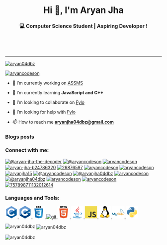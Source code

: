 <h1 align="center">Hi 👋, I'm Aryan Jha</h1>
<h3 align="center">💻 Computer Science Student | Aspiring Developer !</h3>

<br>
<br>
<br>
<hr>


<p align="left"> <a href="https://github.com/ryo-ma/github-profile-trophy"><img src="https://github-profile-trophy.vercel.app/?username=aryan04dbz" alt="aryan04dbz" /></a> </p>

<p align="left"> <a href="https://twitter.com/aryancodeson" target="blank"><img src="https://img.shields.io/twitter/follow/aryancodeson?logo=twitter&style=for-the-badge" alt="aryancodeson" /></a> </p>

- 🔭 I’m currently working on [ASSMS](https://github.com/aryan04dbz/ASSMS)

- 🌱 I’m currently learning **JavaScript and C++**

- 👯 I’m looking to collaborate on [Fylo](https://github.com/aryan04dbz/FLYO_frontend_practice)

- 🤝 I’m looking for help with [Fylo](https://github.com/aryan04dbz/FLYO_frontend_practice)

- 📫 How to reach me **aryanjha04dbz@gmail.com**

### Blogs posts
<!-- BLOG-POST-LIST:START -->
<!-- BLOG-POST-LIST:END -->

<h3 align="left">Connect with me:</h3>
<p align="left">
<a href="https://codepen.io/@aryan-jha-the-decoder" target="blank"><img align="center" src="https://raw.githubusercontent.com/rahuldkjain/github-profile-readme-generator/master/src/images/icons/Social/codepen.svg" alt="@aryan-jha-the-decoder" height="30" width="40" /></a>
<a href="https://dev.to/@aryancodeson" target="blank"><img align="center" src="https://raw.githubusercontent.com/rahuldkjain/github-profile-readme-generator/master/src/images/icons/Social/devto.svg" alt="@aryancodeson" height="30" width="40" /></a>
<a href="https://twitter.com/aryancodeson" target="blank"><img align="center" src="https://raw.githubusercontent.com/rahuldkjain/github-profile-readme-generator/master/src/images/icons/Social/twitter.svg" alt="aryancodeson" height="30" width="40" /></a>
<a href="https://linkedin.com/in/aryan-jha-b24786320" target="blank"><img align="center" src="https://raw.githubusercontent.com/rahuldkjain/github-profile-readme-generator/master/src/images/icons/Social/linked-in-alt.svg" alt="aryan-jha-b24786320" height="30" width="40" /></a>
<a href="https://stackoverflow.com/users/26876597" target="blank"><img align="center" src="https://raw.githubusercontent.com/rahuldkjain/github-profile-readme-generator/master/src/images/icons/Social/stack-overflow.svg" alt="26876597" height="30" width="40" /></a>
<a href="https://kaggle.com/aryancodeson" target="blank"><img align="center" src="https://raw.githubusercontent.com/rahuldkjain/github-profile-readme-generator/master/src/images/icons/Social/kaggle.svg" alt="aryancodeson" height="30" width="40" /></a>
<a href="https://dribbble.com/aryancodeson" target="blank"><img align="center" src="https://raw.githubusercontent.com/rahuldkjain/github-profile-readme-generator/master/src/images/icons/Social/dribbble.svg" alt="aryancodeson" height="30" width="40" /></a>
<a href="https://www.behance.net/aryanjha15" target="blank"><img align="center" src="https://raw.githubusercontent.com/rahuldkjain/github-profile-readme-generator/master/src/images/icons/Social/behance.svg" alt="aryanjha15" height="30" width="40" /></a>
<a href="https://hashnode.com/@aryancodeson" target="blank"><img align="center" src="https://raw.githubusercontent.com/rahuldkjain/github-profile-readme-generator/master/src/images/icons/Social/hashnode.svg" alt="@aryancodeson" height="30" width="40" /></a>
<a href="https://medium.com/@aryanjha04dbz" target="blank"><img align="center" src="https://raw.githubusercontent.com/rahuldkjain/github-profile-readme-generator/master/src/images/icons/Social/medium.svg" alt="@aryanjha04dbz" height="30" width="40" /></a>
<a href="https://www.codechef.com/users/aryancodeson" target="blank"><img align="center" src="https://cdn.jsdelivr.net/npm/simple-icons@3.1.0/icons/codechef.svg" alt="aryancodeson" height="30" width="40" /></a>
<a href="https://www.hackerrank.com/@aryanjha04dbz" target="blank"><img align="center" src="https://raw.githubusercontent.com/rahuldkjain/github-profile-readme-generator/master/src/images/icons/Social/hackerrank.svg" alt="@aryanjha04dbz" height="30" width="40" /></a>
<a href="https://codeforces.com/profile/aryancodeson" target="blank"><img align="center" src="https://raw.githubusercontent.com/rahuldkjain/github-profile-readme-generator/master/src/images/icons/Social/codeforces.svg" alt="aryancodeson" height="30" width="40" /></a>
<a href="https://www.leetcode.com/aryancodeson" target="blank"><img align="center" src="https://raw.githubusercontent.com/rahuldkjain/github-profile-readme-generator/master/src/images/icons/Social/leet-code.svg" alt="aryancodeson" height="30" width="40" /></a>
<a href="https://discord.gg/757898711132012614" target="blank"><img align="center" src="https://raw.githubusercontent.com/rahuldkjain/github-profile-readme-generator/master/src/images/icons/Social/discord.svg" alt="757898711132012614" height="30" width="40" /></a>
</p>

<h3 align="left">Languages and Tools:</h3>
<p align="left"> <a href="https://www.cprogramming.com/" target="_blank" rel="noreferrer"> <img src="https://raw.githubusercontent.com/devicons/devicon/master/icons/c/c-original.svg" alt="c" width="40" height="40"/> </a> <a href="https://www.w3schools.com/cpp/" target="_blank" rel="noreferrer"> <img src="https://raw.githubusercontent.com/devicons/devicon/master/icons/cplusplus/cplusplus-original.svg" alt="cplusplus" width="40" height="40"/> </a> <a href="https://www.w3schools.com/css/" target="_blank" rel="noreferrer"> <img src="https://raw.githubusercontent.com/devicons/devicon/master/icons/css3/css3-original-wordmark.svg" alt="css3" width="40" height="40"/> </a> <a href="https://git-scm.com/" target="_blank" rel="noreferrer"> <img src="https://www.vectorlogo.zone/logos/git-scm/git-scm-icon.svg" alt="git" width="40" height="40"/> </a> <a href="https://www.w3.org/html/" target="_blank" rel="noreferrer"> <img src="https://raw.githubusercontent.com/devicons/devicon/master/icons/html5/html5-original-wordmark.svg" alt="html5" width="40" height="40"/> </a> <a href="https://www.java.com" target="_blank" rel="noreferrer"> <img src="https://raw.githubusercontent.com/devicons/devicon/master/icons/java/java-original.svg" alt="java" width="40" height="40"/> </a> <a href="https://developer.mozilla.org/en-US/docs/Web/JavaScript" target="_blank" rel="noreferrer"> <img src="https://raw.githubusercontent.com/devicons/devicon/master/icons/javascript/javascript-original.svg" alt="javascript" width="40" height="40"/> </a> <a href="https://www.linux.org/" target="_blank" rel="noreferrer"> <img src="https://raw.githubusercontent.com/devicons/devicon/master/icons/linux/linux-original.svg" alt="linux" width="40" height="40"/> </a> <a href="https://www.mysql.com/" target="_blank" rel="noreferrer"> <img src="https://raw.githubusercontent.com/devicons/devicon/master/icons/mysql/mysql-original-wordmark.svg" alt="mysql" width="40" height="40"/> </a> <a href="https://www.python.org" target="_blank" rel="noreferrer"> <img src="https://raw.githubusercontent.com/devicons/devicon/master/icons/python/python-original.svg" alt="python" width="40" height="40"/> </a> </p>

<p><img align="left" src="https://github-readme-stats.vercel.app/api/top-langs?username=aryan04dbz&show_icons=true&locale=en&layout=compact" alt="aryan04dbz" /></p>

<p>&nbsp;<img align="center" src="https://github-readme-stats.vercel.app/api?username=aryan04dbz&show_icons=true&locale=en" alt="aryan04dbz" /></p>

<p><img align="center" src="https://github-readme-streak-stats.herokuapp.com/?user=aryan04dbz&" alt="aryan04dbz" /></p>
